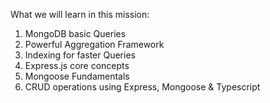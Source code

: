 What we will learn in this mission:

1. MongoDB basic Queries
2. Powerful Aggregation Framework
3. Indexing for faster Queries
4. Express.js core concepts
5. Mongoose Fundamentals
6. CRUD operations using Express, Mongoose & Typescript
